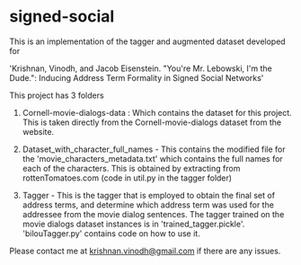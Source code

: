 # signed-social
This is an implementation of the tagger and augmented dataset developed for 

'Krishnan, Vinodh, and Jacob Eisenstein. "You're Mr. Lebowski, I'm the Dude.": Inducing Address Term Formality in Signed Social Networks'

This project has 3 folders

1. Cornell-movie-dialogs-data : Which contains the dataset for this project. This is taken directly from the Cornell-movie-dialogs dataset from the website.

2. Dataset_with_character_full_names - This contains the modified file for the 'movie_characters_metadata.txt' which contains the full names for each of the characters. This is obtained by extracting from rottenTomatoes.com (code in util.py in the tagger folder)

3. Tagger - This is the tagger that is employed to obtain the final set of address terms, and determine which address term was used for the addressee from the movie dialog sentences. The tagger trained on the movie dialogs dataset instances is in 'trained_tagger.pickle'. 'bilouTagger.py' contains code on how to use it. 

Please contact me at krishnan.vinodh@gmail.com if there are any issues.

